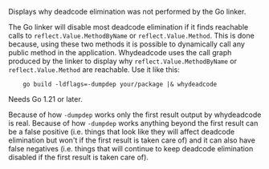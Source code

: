 Displays why deadcode elimination was not performed by the Go linker.

The Go linker will disable most deadcode elimination if it finds reachable calls to `reflect.Value.MethodByName` or `reflect.Value.Method`. This is done because, using these two methods it is possible to dynamically call any public method in the application. 
Whydeadcode uses the call graph produced by the linker to display why `reflect.Value.MethodByName` or `reflect.Value.Method` are reachable. Use it like this:

```
	go build -ldflags=-dumpdep your/package |& whydeadcode
```

Needs Go 1.21 or later.

Because of how `-dumpdep` works only the first result output by whydeadcode is real. Because of how `-dumpdep` works anything beyond the first result can be a false positive (i.e. things that look like they will affect deadcode elimination but won't if the first result is taken care of) and it can also have false negatives (i.e. things that will continue to keep deadcode elimination disabled if the first result is taken care of).
